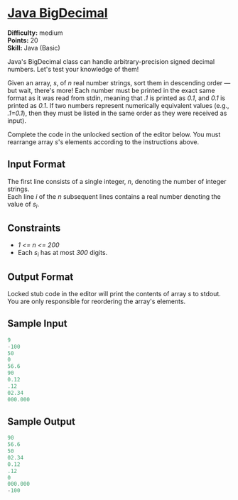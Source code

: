 # [Java BigDecimal](https://www.hackerrank.com/challenges/java-bigdecimal/problem)

**Difficulty:** medium
</br>**Points:** 20
</br>**Skill:** Java (Basic)

Java's BigDecimal class can handle arbitrary-precision signed decimal numbers. Let's test your knowledge of them!

Given an array, _s_, of _n_ real number strings, sort them in descending order — but wait, there's more! Each number must be printed in the exact same format as it was read from stdin, meaning that _.1_ is printed as _0.1_, and _0.1_ is printed as _0.1_. 
If two numbers represent numerically equivalent values (e.g., _.1=0.1_), then they must be listed in the same order as they were received as input).

Complete the code in the unlocked section of the editor below. You must rearrange array _s_'s elements according to the instructions above.

## Input Format

The first line consists of a single integer, _n_, denoting the number of integer strings.</br>
Each line _i_ of the _n_ subsequent lines contains a real number denoting the value of _s<sub>i</sub>_.

## Constraints
- _1 <= n <= 200_
- Each _s<sub>i</sub>_ has at most _300_ digits.

## Output Format

Locked stub code in the editor will print the contents of array _s_ to stdout. You are only responsible for reordering the array's elements.

## Sample Input
````java
9
-100
50
0
56.6
90
0.12
.12
02.34
000.000
````

## Sample Output
````java
90
56.6
50
02.34
0.12
.12
0
000.000
-100
````
